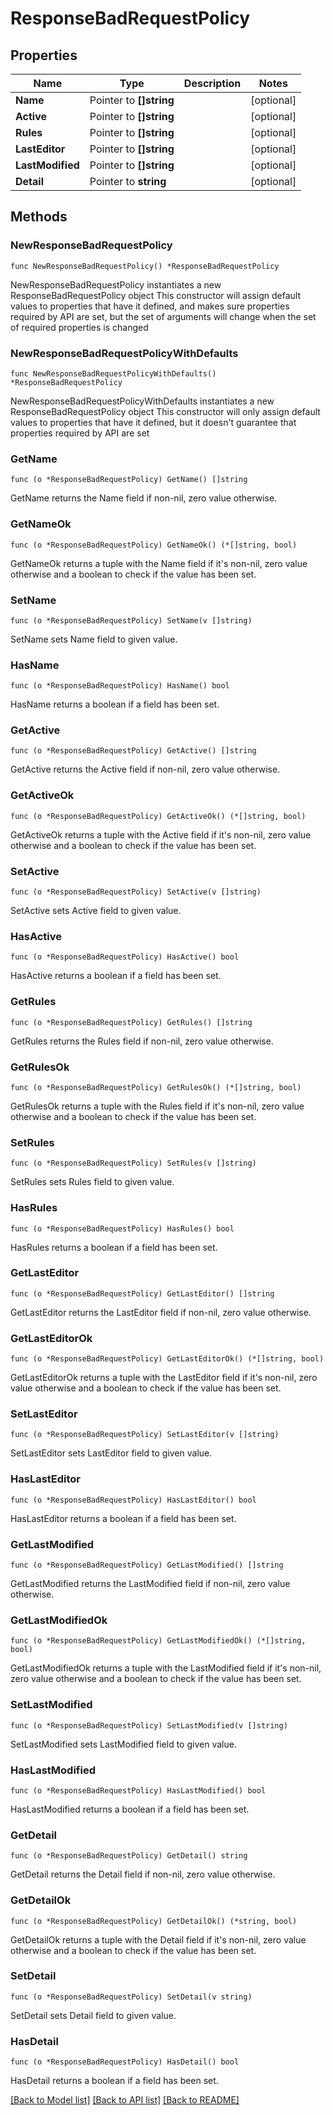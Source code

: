 # ResponseBadRequestPolicy

## Properties

Name | Type | Description | Notes
------------ | ------------- | ------------- | -------------
**Name** | Pointer to **[]string** |  | [optional] 
**Active** | Pointer to **[]string** |  | [optional] 
**Rules** | Pointer to **[]string** |  | [optional] 
**LastEditor** | Pointer to **[]string** |  | [optional] 
**LastModified** | Pointer to **[]string** |  | [optional] 
**Detail** | Pointer to **string** |  | [optional] 

## Methods

### NewResponseBadRequestPolicy

`func NewResponseBadRequestPolicy() *ResponseBadRequestPolicy`

NewResponseBadRequestPolicy instantiates a new ResponseBadRequestPolicy object
This constructor will assign default values to properties that have it defined,
and makes sure properties required by API are set, but the set of arguments
will change when the set of required properties is changed

### NewResponseBadRequestPolicyWithDefaults

`func NewResponseBadRequestPolicyWithDefaults() *ResponseBadRequestPolicy`

NewResponseBadRequestPolicyWithDefaults instantiates a new ResponseBadRequestPolicy object
This constructor will only assign default values to properties that have it defined,
but it doesn't guarantee that properties required by API are set

### GetName

`func (o *ResponseBadRequestPolicy) GetName() []string`

GetName returns the Name field if non-nil, zero value otherwise.

### GetNameOk

`func (o *ResponseBadRequestPolicy) GetNameOk() (*[]string, bool)`

GetNameOk returns a tuple with the Name field if it's non-nil, zero value otherwise
and a boolean to check if the value has been set.

### SetName

`func (o *ResponseBadRequestPolicy) SetName(v []string)`

SetName sets Name field to given value.

### HasName

`func (o *ResponseBadRequestPolicy) HasName() bool`

HasName returns a boolean if a field has been set.

### GetActive

`func (o *ResponseBadRequestPolicy) GetActive() []string`

GetActive returns the Active field if non-nil, zero value otherwise.

### GetActiveOk

`func (o *ResponseBadRequestPolicy) GetActiveOk() (*[]string, bool)`

GetActiveOk returns a tuple with the Active field if it's non-nil, zero value otherwise
and a boolean to check if the value has been set.

### SetActive

`func (o *ResponseBadRequestPolicy) SetActive(v []string)`

SetActive sets Active field to given value.

### HasActive

`func (o *ResponseBadRequestPolicy) HasActive() bool`

HasActive returns a boolean if a field has been set.

### GetRules

`func (o *ResponseBadRequestPolicy) GetRules() []string`

GetRules returns the Rules field if non-nil, zero value otherwise.

### GetRulesOk

`func (o *ResponseBadRequestPolicy) GetRulesOk() (*[]string, bool)`

GetRulesOk returns a tuple with the Rules field if it's non-nil, zero value otherwise
and a boolean to check if the value has been set.

### SetRules

`func (o *ResponseBadRequestPolicy) SetRules(v []string)`

SetRules sets Rules field to given value.

### HasRules

`func (o *ResponseBadRequestPolicy) HasRules() bool`

HasRules returns a boolean if a field has been set.

### GetLastEditor

`func (o *ResponseBadRequestPolicy) GetLastEditor() []string`

GetLastEditor returns the LastEditor field if non-nil, zero value otherwise.

### GetLastEditorOk

`func (o *ResponseBadRequestPolicy) GetLastEditorOk() (*[]string, bool)`

GetLastEditorOk returns a tuple with the LastEditor field if it's non-nil, zero value otherwise
and a boolean to check if the value has been set.

### SetLastEditor

`func (o *ResponseBadRequestPolicy) SetLastEditor(v []string)`

SetLastEditor sets LastEditor field to given value.

### HasLastEditor

`func (o *ResponseBadRequestPolicy) HasLastEditor() bool`

HasLastEditor returns a boolean if a field has been set.

### GetLastModified

`func (o *ResponseBadRequestPolicy) GetLastModified() []string`

GetLastModified returns the LastModified field if non-nil, zero value otherwise.

### GetLastModifiedOk

`func (o *ResponseBadRequestPolicy) GetLastModifiedOk() (*[]string, bool)`

GetLastModifiedOk returns a tuple with the LastModified field if it's non-nil, zero value otherwise
and a boolean to check if the value has been set.

### SetLastModified

`func (o *ResponseBadRequestPolicy) SetLastModified(v []string)`

SetLastModified sets LastModified field to given value.

### HasLastModified

`func (o *ResponseBadRequestPolicy) HasLastModified() bool`

HasLastModified returns a boolean if a field has been set.

### GetDetail

`func (o *ResponseBadRequestPolicy) GetDetail() string`

GetDetail returns the Detail field if non-nil, zero value otherwise.

### GetDetailOk

`func (o *ResponseBadRequestPolicy) GetDetailOk() (*string, bool)`

GetDetailOk returns a tuple with the Detail field if it's non-nil, zero value otherwise
and a boolean to check if the value has been set.

### SetDetail

`func (o *ResponseBadRequestPolicy) SetDetail(v string)`

SetDetail sets Detail field to given value.

### HasDetail

`func (o *ResponseBadRequestPolicy) HasDetail() bool`

HasDetail returns a boolean if a field has been set.


[[Back to Model list]](../README.md#documentation-for-models) [[Back to API list]](../README.md#documentation-for-api-endpoints) [[Back to README]](../README.md)


